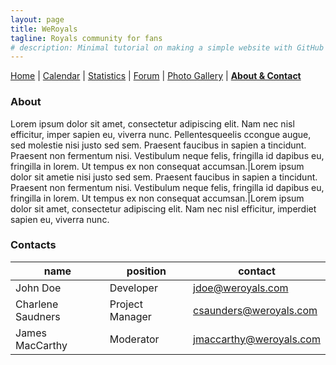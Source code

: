 ```yaml
---
layout: page
title: WeRoyals
tagline: Royals community for fans
# description: Minimal tutorial on making a simple website with GitHub Pages
---
```


[Home](/index.md) | [Calendar](/calendar.md) | [Statistics](/statistics.md) | [Forum](/forum.md) | [Photo Gallery](/photos.md) | [**About & Contact**](/about_contact.md)

### About
Lorem ipsum dolor sit amet, consectetur adipiscing elit. Nam nec nisl efficitur, imper sapien eu, viverra nunc. Pellentesqueelis ccongue augue, sed molestie nisi justo sed sem. Praesent faucibus in sapien a tincidunt. Praesent non fermentum nisi. Vestibulum neque felis, fringilla id dapibus eu, fringilla in lorem. Ut tempus ex non consequat accumsan.|Lorem ipsum dolor sit ametie nisi justo sed sem. Praesent faucibus in sapien a tincidunt. Praesent non fermentum nisi. Vestibulum neque felis, fringilla id dapibus eu, fringilla in lorem. Ut tempus ex non consequat accumsan.|Lorem ipsum dolor sit amet, consectetur adipiscing elit. Nam nec nisl efficitur, imperdiet sapien eu, viverra nunc.

### Contacts
name|position|contact
---|--- |---
John Doe | Developer | jdoe@weroyals.com
Charlene Saudners | Project Manager | csaunders@weroyals.com
James MacCarthy | Moderator | jmaccarthy@weroyals.com
